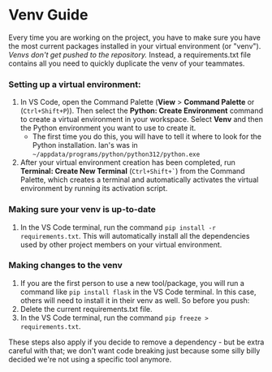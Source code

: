 # Venv Guide
Every time you are working on the project, you have to make sure you have the most current packages installed in your virtual environment (or "venv"). *Venvs don't get pushed to the repository.* Instead, a requirements.txt file contains all you need to quickly duplicate the venv of your teammates.

### Setting up a virtual environment:
1. In VS Code, open the Command Palette (**View** > **Command Palette** or (`Ctrl+Shift+P`)). Then select the **Python: Create Environment** command to create a virtual environment in your workspace. Select **Venv** and then the Python environment you want to use to create it.
    - The first time you do this, you will have to tell it where to look for the Python installation. Ian's was in `~/appdata/programs/python/python312/python.exe`
2. After your virtual environment creation has been completed, run **Terminal: Create New Terminal** (`` Ctrl+Shift+` ``) from the Command Palette, which creates a terminal and automatically activates the virtual environment by running its activation script.

### Making sure your venv is up-to-date
1. In the VS Code terminal, run the command `pip install -r requirements.txt`. This will automatically install all the dependencies used by other project members on your virtual environment. 

### Making changes to the venv
1. If you are the first person to use a new tool/package, you will run a command like `pip install flask` in the VS Code terminal. In this case, others will need to install it in their venv as well. So before you push: 
2. Delete the current requirements.txt file. 
3. In the VS Code terminal, run the command `pip freeze > requirements.txt`.

These steps also apply if you decide to remove a dependency - but be extra careful with that; we don't want code breaking just because some silly billy decided we're not using a specific tool anymore. 

